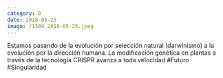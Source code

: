 ```yaml
--- 
category: D 
date: 2018-05-25 
image: /1509_2018-05-25.jpeg 
--- 
```


Estamos pasando de la evolución por selección natural (darwinismo) a la evolución por la dirección humana. La modificación genética en plantas a través de la tecnología CRISPR avanza a toda velocidad #Futuro #Singularidad